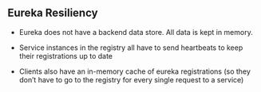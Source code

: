 ## Eureka Resiliency

* Eureka does not have a backend data store.  All data is kept in memory.

* Service instances in the registry all have to send heartbeats to keep their registrations up to date

* Clients also have an in-memory cache of eureka registrations (so they don’t have to go to the registry for every single request to a service)
